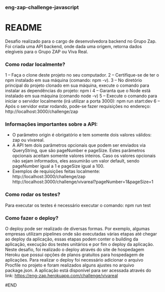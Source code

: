 ### eng-zap-challenge-javascript

# README

Desafio realizado para o cargo de desenvolvedora backend no Grupo Zap.
Foi criada uma API backend, onde dada uma origem, retorna dados elegíveis para o Grupo ZAP ou Viva Real.

### Como rodar localmente?

1 – Faça o clone deste projeto no seu computador.
2 – Certifique-se de ter o npm instalado em sua máquina (comando: npm -v).
3 – No diretório principal do projeto clonado em sua máquina, execute o comando para instalar as dependências do projeto:
npm i
4 – Garanta que o Node está instalado em sua máquina (comando node -v)
5 – Execute o comando para iniciar o servidor localmente (irá utilizar a porta 3000):
npm run start:dev
6 – Após o servidor estar rodando, pode-se fazer requisições no endereço:
http://localhost:3000/challenge/zap

### Informações importantes sobre a API:

- O parâmetro origin é obrigatório e tem somente dois valores válidos: zap ou vivareal.
- A API tem dois parâmetros opcionais que podem ser enviados via QueryString, que são pageNumber e pageSize. Estes parâmetros opcionais aceitam somente valores inteiros. Caso os valores opcionais não sejam informados, eles assumirão um valor default, sendo pageNumber igual a 1 e pageSize igual a 100.
- Exemplos de requisições feitas localmente:
  http://localhost:3000/challenge/zap
  http://localhost:3000/challenge/vivareal?pageNumber=1&pageSize=1

### Como rodar os testes?

Para executar os testes é necessário executar o comando:
npm run test

### Como fazer o deploy?

O deploy pode ser realizado de diversas formas. Por exemplo, algumas empresas utilizam pipelines onde são executadas várias etapas até chegar ao deploy da aplicação, essas etapas podem conter o building da aplicação, execução dos testes unitários e por fim o deploy da aplicação. Neste desafio, foi realizado o deploy através do site de hospedagem Heroku que possui opções de planos gratuitos para hospedagem de aplicações. Para realizar o deploy foi necessário adicionar o arquivo Procfile no projeto e foram realizados alguns ajustes no arquivo package.json.
A aplicação está disponível para ser acessada através do link:
https://eng-zap.herokuapp.com/challenge/vivareal

#END
